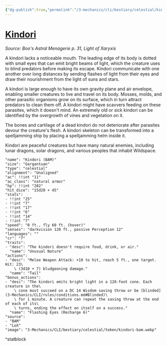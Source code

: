 ```yaml
---
{"dg-publish":true,"permalink":"/3-mechanics/cli/bestiary/celestial/kindori-bam/","tags":["ttrpg-cli/compendium/src/5e/bam","ttrpg-cli/monster/cr/7","ttrpg-cli/monster/size/gargantuan","ttrpg-cli/monster/type/celestial"],"noteIcon":""}
---
```


# [Kindori](3-Mechanics\CLI\bestiary\celestial/kindori-bam.md)
*Source: Boo's Astral Menagerie p. 31, Light of Xaryxis*  

A kindori lacks a noticeable mouth. The leading edge of its body is dotted with small eyes that can emit bright beams of light, which the creature uses to blind predators before making its escape. Kindori communicate with one another over long distances by sending flashes of light from their eyes and draw their nourishment from the light of suns and stars.

A kindori is large enough to have its own gravity plane and air envelope, enabling smaller creatures to live and travel on its body. Mosses, molds, and other parasitic organisms grow on its surface, which in turn attract predators to clean them off. A kindori might have scavvers feeding on these parasites, which it doesn't mind. An extremely old or sick kindori can be identified by the overgrowth of vines and vegetation on it.

The bones and cartilage of a dead kindori do not deteriorate after parasites devour the creature's flesh. A kindori skeleton can be transformed into a spelljamming ship by placing a spelljamming helm inside it.

Kindori are peaceful creatures but have many natural enemies, including lunar dragons, solar dragons, and various peoples that inhabit Wildspace.

```statblock
"name": "Kindori (BAM)"
"size": "Gargantuan"
"type": "celestial"
"alignment": "Unaligned"
"ac": !!int "11"
"ac_class": "natural armor"
"hp": !!int "202"
"hit_dice": "15d20 + 45"
"stats":
- !!int "25"
- !!int "7"
- !!int "17"
- !!int "6"
- !!int "14"
- !!int "7"
"speed": "0 ft., fly 60 ft. (hover)"
"senses": "darkvision 120 ft., passive Perception 12"
"languages": ""
"cr": "7"
"traits":
- "desc": "The kindori doesn't require food, drink, or air."
  "name": "Unusual Nature"
"actions":
- "desc": "Melee Weapon Attack: +10 to hit, reach 5 ft., one target. Hit: 23\
    \ (3d10 + 7) bludgeoning damage."
  "name": "Tail"
"bonus_actions":
- "desc": "The kindori emits bright light in a 120-foot cone. Each creature in the\
    \ cone must succeed on a DC 14 Wisdom saving throw or be [blinded](3-Mechanics/CLI/rules/conditions.md#Blinded)\
    \ for 1 minute. A creature can repeat the saving throw at the end of each of its\
    \ turns, ending the effect on itself on a success."
  "name": "Flashing Eyes (Recharge 6)"
"source":
- "BAM"
- "LoX"
"image": "3-Mechanics/CLI/bestiary/celestial/token/kindori-bam.webp"
```
^statblock